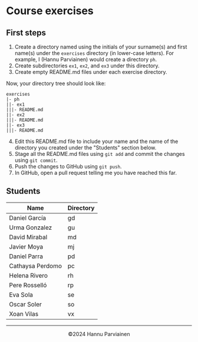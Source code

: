 # Course exercises

## First steps

1. Create a directory named using the initials of your surname(s) and first name(s) under the `exercises` directory (in lower-case letters). For example, I (Hannu Parviainen) would create a directory `ph`.
2. Create subdirectories `ex1`, `ex2`, and `ex3` under this directory.
3. Create empty README.md files under each exercise directory.
  
Now, your directory tree should look like:
  
    exercises
    |- ph
    ||- ex1
    |||- README.md
    ||- ex2
    |||- README.md
    ||- ex3
    |||- README.md

4. Edit this README.md file to include your name and the name of the directory you created under the "Students" section below.
5. Stage all the README.md files using `git add` and commit the changes using `git commit`.
6. Push the changes to GitHub using `git push`.
7. In GitHub, open a pull request telling me you have reached this far.

## Students

| Name | Directory |
|--|--|
| Daniel García | gd |
| Urma Gonzalez | gu |
| David Mirabal    | md |
| Javier Moya |  mj |
| Daniel Parra | pd |
| Cathaysa Perdomo | pc |
| Helena Rivero | rh |
| Pere Rosselló | rp |
| Eva Sola | se |
| Oscar Soler | so |
| Xoan Vilas | vx |


---
<p align="center">
&copy;2024 Hannu Parviainen
</p>
